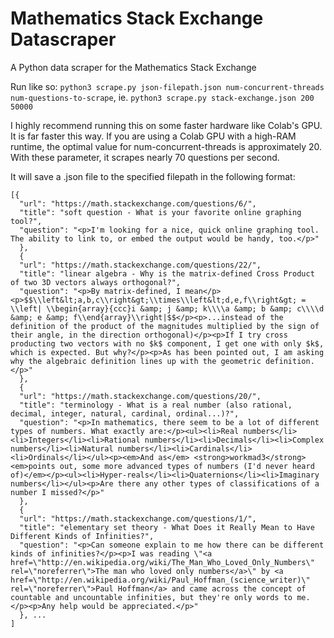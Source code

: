 # Mathematics Stack Exchange Datascraper
A Python data scraper for the Mathematics Stack Exchange

Run like so: `python3 scrape.py json-filepath.json num-concurrent-threads num-questions-to-scrape`, ie. `python3 scrape.py stack-exchange.json 200 50000`

I highly recommend running this on some faster hardware like Colab's GPU. It is far faster this way.
If you are using a Colab GPU with a high-RAM runtime, the optimal value for num-concurrent-threads is approximately 20. With these parameter, it scrapes nearly 70 questions per second.

It will save a .json file to the specified filepath in the following format:

```
[{
  "url": "https://math.stackexchange.com/questions/6/",
  "title": "soft question - What is your favorite online graphing tool?",
  "question": "<p>I'm looking for a nice, quick online graphing tool. The ability to link to, or embed the output would be handy, too.</p>"
  },
  {
  "url": "https://math.stackexchange.com/questions/22/",
  "title": "linear algebra - Why is the matrix-defined Cross Product of two 3D vectors always orthogonal?",
  "question": "<p>By matrix-defined, I mean</p><p>$$\\left&lt;a,b,c\\right&gt;\\times\\left&lt;d,e,f\\right&gt; = \\left| \\begin{array}{ccc}i &amp; j &amp; k\\\\a &amp; b &amp; c\\\\d &amp; e &amp; f\\end{array}\\right|$$</p><p>...instead of the definition of the product of the magnitudes multiplied by the sign of their angle, in the direction orthogonal)</p><p>If I try cross producting two vectors with no $k$ component, I get one with only $k$, which is expected. But why?</p><p>As has been pointed out, I am asking why the algebraic definition lines up with the geometric definition.</p>"
  },
  {
  "url": "https://math.stackexchange.com/questions/20/",
  "title": "terminology - What is a real number (also rational, decimal, integer, natural, cardinal, ordinal...)?",
  "question": "<p>In mathematics, there seem to be a lot of different types of numbers. What exactly are:</p><ul><li>Real numbers</li><li>Integers</li><li>Rational numbers</li><li>Decimals</li><li>Complex numbers</li><li>Natural numbers</li><li>Cardinals</li><li>Ordinals</li></ul><p><em>And as</em> <strong>workmad3</strong> <em>points out, some more advanced types of numbers (I'd never heard of)</em></p><ul><li>Hyper-reals</li><li>Quaternions</li><li>Imaginary numbers</li></ul><p>Are there any other types of classifications of a number I missed?</p>"
  },
  {
  "url": "https://math.stackexchange.com/questions/1/",
  "title": "elementary set theory - What Does it Really Mean to Have Different Kinds of Infinities?",
  "question": "<p>Can someone explain to me how there can be different kinds of infinities?</p><p>I was reading \"<a href=\"http://en.wikipedia.org/wiki/The_Man_Who_Loved_Only_Numbers\" rel=\"noreferrer\">The man who loved only numbers</a>\" by <a href=\"http://en.wikipedia.org/wiki/Paul_Hoffman_(science_writer)\" rel=\"noreferrer\">Paul Hoffman</a> and came across the concept of countable and uncountable infinities, but they're only words to me.</p><p>Any help would be appreciated.</p>"
  }, ...
]
```
